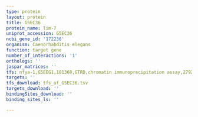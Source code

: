 ```yaml
---
type: protein
layout: protein
title: G5EC36
protein_name: lim-7
uniprot_accession: G5EC36
ncbi_gene_id: '172236'
organism: Caenorhabditis elegans
function: target gene
number_of_interactions: '1'
orthologs: ''
jaspar_matrices: ''
tfs: nfya-1,G5EEG1,181368,GTRD,chromatin immunoprecipitation assay,27924024%5Buid%5D,No
targets: ''
tfs_download: tfs_of_G5EC36.tsv
targets_download: ''
bindingSites_download: ''
binding_sites_ls: ''

---
```

